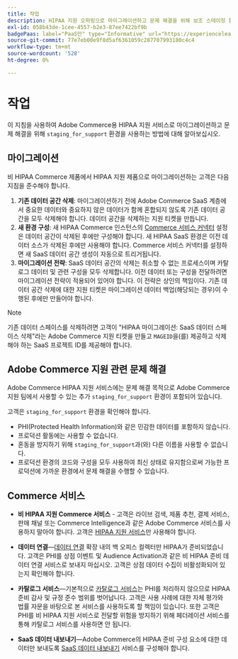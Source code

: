 ```yaml
---
title: 작업
description: HIPAA 지원 오퍼링으로 마이그레이션하고 문제 해결을 위해 보조 스테이징 환경을 사용하기 위한 지침
exl-id: 058b43de-1cee-4557-b2e3-87ee7422bf9b
badgePaas: label="PaaS만" type="Informative" url="https://experienceleague.adobe.com/en/docs/commerce/user-guides/product-solutions" tooltip="Adobe Commerce 온 클라우드 프로젝트(Adobe 관리 PaaS 인프라) 및 온프레미스 프로젝트에만 적용됩니다."
source-git-commit: 77e7eb00e9f8d5af6361059c287707993180c4c4
workflow-type: tm+mt
source-wordcount: '528'
ht-degree: 0%

---
```


# 작업

이 지침을 사용하여 Adobe Commerce용 HIPAA 지원 서비스로 마이그레이션하고 문제 해결을 위해 `staging_for_support` 환경을 사용하는 방법에 대해 알아보십시오.

## 마이그레이션

비 HIPAA Commerce 제품에서 HIPAA 지원 제품으로 마이그레이션하는 고객은 다음 지침을 준수해야 합니다.

1. **기존 데이터 공간 삭제**: 마이그레이션하기 전에 Adobe Commerce SaaS 계층에서 중요한 데이터와 중요하지 않은 데이터가 함께 혼합되지 않도록 기존 데이터 공간을 모두 삭제해야 합니다. 데이터 공간을 삭제하는 지원 티켓을 만듭니다.
1. **새 환경 구성**: 새 HIPAA Commerce 인스턴스의 [Commerce 서비스 커넥터](https://experienceleague.adobe.com/en/docs/commerce/user-guides/integration-services/saas) 설정은 데이터 공간이 삭제된 후에만 구성해야 합니다. 새 HIPAA SaaS 환경은 이전 데이터 소스가 삭제된 후에만 사용해야 합니다. Commerce 서비스 커넥터를 설정하면 새 SaaS 데이터 공간 생성이 자동으로 트리거됩니다.
1. **마이그레이션 전략**: SaaS 데이터 공간의 삭제는 취소할 수 없는 프로세스이며 카탈로그 데이터 및 관련 구성을 모두 삭제합니다. 이전 데이터 또는 구성을 전달하려면 마이그레이션 전략이 적용되어 있어야 합니다. 이 전략은 상인의 책임이다. 기존 데이터 공간 삭제에 대한 지원 티켓은 마이그레이션 데이터 백업(해당되는 경우)이 수행된 후에만 만들어야 합니다.

>[!NOTE]
>기존 데이터 스페이스를 삭제하려면 고객이 &quot;HIPAA 마이그레이션: SaaS 데이터 스페이스 삭제&quot;라는 Adobe Commerce 지원 티켓을 만들고 `MAGEID`을(를) 제공하고 삭제해야 하는 SaaS 프로젝트 ID를 제공해야 합니다.

## Adobe Commerce 지원 관련 문제 해결

Adobe Commerce HIPAA 지원 서비스에는 문제 해결 목적으로 Adobe Commerce 지원 팀에서 사용할 수 있는 추가 `staging_for_support` 환경이 포함되어 있습니다.

고객은 `staging_for_support` 환경을 확인해야 합니다.

- PHI(Protected Health Information)와 같은 민감한 데이터를 포함하지 않습니다.
- 프로덕션 활동에는 사용할 수 없습니다.
- 혼동을 방지하기 위해 `staging_for_support`과(와) 다른 이름을 사용할 수 없습니다.
- 프로덕션 환경의 코드와 구성을 모두 사용하여 최신 상태로 유지함으로써 가능한 프로덕션에 가까운 환경에서 문제 해결을 수행할 수 있습니다.

## Commerce 서비스

- **비 HIPAA 지원 Commerce 서비스** - 고객은 라이브 검색, 제품 추천, 결제 서비스, 판매 채널 또는 Commerce Intelligence과 같은 Adobe Commerce 서비스를 사용하지 말아야 합니다. 고객은 [HIPAA 지원 서비스](overview.md)만 사용해야 합니다.

- **데이터 연결**—[데이터 연결](https://experienceleague.adobe.com/en/docs/commerce/data-connection/overview) 확장 내의 백 오피스 컬렉터만 HIPAA가 준비되었습니다. 고객은 PHI를 상점 이벤트 및 Audience Activation과 같은 비 HIPAA 준비 데이터 연결 서비스로 보내지 마십시오. 고객은 상점 데이터 수집이 비활성화되어 있는지 확인해야 합니다.

- **카탈로그 서비스**—기본적으로 [카탈로그 서비스](https://experienceleague.adobe.com/en/docs/commerce/catalog-service/overview)는 PHI를 처리하지 않으므로 HIPAA 준비 감사 및 규정 준수 범위를 벗어납니다. 고객은 사용 사례에 대한 자체 평가와 법률 자문을 바탕으로 본 서비스를 사용하도록 할 책임이 있습니다. 또한 고객은 PHI를 비 HIPAA 지원 서비스로 전달할 위험을 방지하기 위해 페더레이션 서비스를 통해 카탈로그 서비스를 사용하면 안 됩니다.

- **SaaS 데이터 내보내기**—Adobe Commerce의 HIPAA 준비 구성 요소에 대한 데이터만 보내도록 [SaaS 데이터 내보내기](https://experienceleague.adobe.com/en/docs/commerce/saas-data-export/overview) 서비스를 구성해야 합니다.
